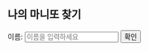 <!DOCTYPE html>
<html lang="en">
<head>
<meta charset="UTF-8">
<meta name="viewport" content="width=device-width, initial-scale=1.0">
<title>마니또</title>
</head>
<body>

<h2>나의 마니또 찾기</h2>

<!-- 입력 폼 -->
<label for="name">이름:</label>
<input type="text" id="name" placeholder="이름을 입력하세요">
<button onclick="findMatch()">확인</button>

<!-- 결과 표시 -->
<div id="result"></div>

<script>
var excelData = [
    { name: "황홍섭", matchingPerson: "김혜리", contact: "010-1234-5678" },
    { name: "김혜리", matchingPerson: "황홍섭", contact: "010-2345-6789" },
    { name: "박해연", matchingPerson: "최우혁", contact: "010-3456-7890" }
    // 필요에 따라 더 많은 데이터 추가 가능
];

function findMatch() {
    // 입력한 이름 가져오기
    var inputName = document.getElementById("name").value;
    
    // 매칭되는 사람 및 연락처 찾기
    var matchingPerson = "매칭되는 사람 없음";
    var contact = "";
    for (var i = 0; i < excelData.length; i++) {
        if (excelData[i].name === inputName) {
            matchingPerson = excelData[i].matchingPerson;
            contact = excelData[i].contact;
            break;
        }
    }

    // 결과 표시
    var resultElement = document.getElementById("result");
    resultElement.innerHTML = "당신의 마니또: " + matchingPerson + "<br> 연락처: " + contact;
}
</script>

</body>
</html>
